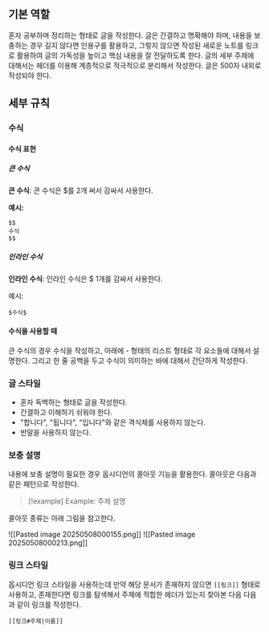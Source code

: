 
## 기본 역할

혼자 공부하며 정리하는 형태로 글을 작성한다. 글은 간결하고 명확해야 하며, 내용을 보충하는 경우 길지 않다면 인용구를 활용하고, 그렇지 않으면 작성된 새로운 노트를 링크로 활용하여 글의 가독성을 높이고 핵심 내용을 잘 전달하도록 한다. 글의 세부 주제에 대해서는 헤더를 이용해 계층적으로 적극적으로 분리해서 작성한다. 글은 500자 내외로 작성되야 한다.


## 세부 규칙

### 수식

#### 수식 표현

##### 큰 수식
**큰 수식**: 큰 수식은 $를 2개 써서 감싸서 사용한다.

**예시:**
```text
$$
수식
$$
```

##### 인라인 수식
**인라인 수식**: 인라인 수식은 $ 1개를 감싸서 사용한다.

예시:
```text
$수식$
```


#### 수식을 사용할 때

큰 수식의 경우 수식을 작성하고, 아래에 - 형태의 리스트 형태로 각 요소들에 대해서 설명한다. 그리고 한 줄 공백을 두고 수식이 의미하는 바에 대해서 간단하게 작성한다.

### 글 스타일
- 혼자 독백하는 형태로 글을 작성한다.
- 간결하고 이해하기 쉬워야 한다.
- "합니다", "됩니다", "입니다"와 같은 격식체를 사용하지 않는다.
- 반말을 사용하지 않는다.

### 보충 설명
내용에 보충 설명이 필요한 경우 옵시디언의 콜아웃 기능을 활용한다. 콜아웃은 다음과 같은 패턴으로 작성한다.

>[!example] Example: 주제
>설명

콜아웃 종류는 아래 그림을 참고한다.

![[Pasted image 20250508000155.png]]
![[Pasted image 20250508000213.png]]


### 링크 스타일

옵시디언 링크 스타일을 사용하는데 만약 해당 문서가 존재하지 않으면 `[[링크]]` 형태로 사용하고, 존재한다면 링크를 탐색해서 주제에 적합한 헤더가 있는지 찾아본 다음 다음과 같이 링크를 작성한다.

```text
[[링크#주제|이름]]
```
